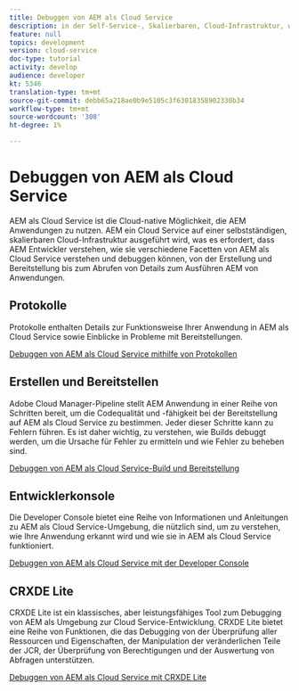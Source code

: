 ```yaml
---
title: Debuggen von AEM als Cloud Service
description: in der Self-Service-, Skalierbaren, Cloud-Infrastruktur, was es erfordert, dass AEM Entwickler verstehen, wie verschiedene Facetten von AEM als Cloud Service zu verstehen und zu debuggen sind, von der Erstellung und Bereitstellung bis zum Abrufen von Details über die Ausführung AEM Anwendungen.
feature: null
topics: development
version: cloud-service
doc-type: tutorial
activity: develop
audience: developer
kt: 5346
translation-type: tm+mt
source-git-commit: debb65a218ae0b9e5105c3f63018358902330b34
workflow-type: tm+mt
source-wordcount: '308'
ht-degree: 1%

---
```



# Debuggen von AEM als Cloud Service

AEM als Cloud Service ist die Cloud-native Möglichkeit, die AEM Anwendungen zu nutzen. AEM ein Cloud Service auf einer selbstständigen, skalierbaren Cloud-Infrastruktur ausgeführt wird, was es erfordert, dass AEM Entwickler verstehen, wie sie verschiedene Facetten von AEM als Cloud Service verstehen und debuggen können, von der Erstellung und Bereitstellung bis zum Abrufen von Details zum Ausführen AEM von Anwendungen.

## Protokolle

Protokolle enthalten Details zur Funktionsweise Ihrer Anwendung in AEM als Cloud Service sowie Einblicke in Probleme mit Bereitstellungen.

[Debuggen von AEM als Cloud Service mithilfe von Protokollen](./logs.md)

## Erstellen und Bereitstellen

Adobe Cloud Manager-Pipeline stellt AEM Anwendung in einer Reihe von Schritten bereit, um die Codequalität und -fähigkeit bei der Bereitstellung auf AEM als Cloud Service zu bestimmen. Jeder dieser Schritte kann zu Fehlern führen. Es ist daher wichtig, zu verstehen, wie Builds debuggt werden, um die Ursache für Fehler zu ermitteln und wie Fehler zu beheben sind.

[Debuggen von AEM als Cloud Service-Build und Bereitstellung](./build-and-deployment.md)

## Entwicklerkonsole

Die Developer Console bietet eine Reihe von Informationen und Anleitungen zu AEM als Cloud Service-Umgebung, die nützlich sind, um zu verstehen, wie Ihre Anwendung erkannt wird und wie sie in AEM als Cloud Service funktioniert.

[Debuggen von AEM als Cloud Service mit der Developer Console](./developer-console.md)

## CRXDE Lite

CRXDE Lite ist ein klassisches, aber leistungsfähiges Tool zum Debugging von AEM als Umgebung zur Cloud Service-Entwicklung. CRXDE Lite bietet eine Reihe von Funktionen, die das Debugging von der Überprüfung aller Ressourcen und Eigenschaften, der Manipulation der veränderlichen Teile der JCR, der Überprüfung von Berechtigungen und der Auswertung von Abfragen unterstützen.

[Debuggen von AEM als Cloud Service mit CRXDE Lite](./crxde-lite.md)
